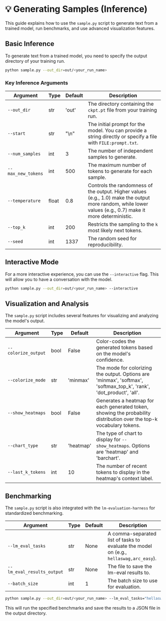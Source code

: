 # 💡 Generating Samples (Inference)

This guide explains how to use the `sample.py` script to generate text from a trained model, run benchmarks, and use advanced visualization features.

## Basic Inference

To generate text from a trained model, you need to specify the output directory of your training run.

```bash
python sample.py --out_dir=out/<your_run_name>
```

### Key Inference Arguments

| Argument | Type | Default | Description |
|---|---|---|---|
| `--out_dir` | str | 'out' | The directory containing the `ckpt.pt` file from your training run. |
| `--start` | str | "\n" | The initial prompt for the model. You can provide a string directly or specify a file with `FILE:prompt.txt`. |
| `--num_samples` | int | 3 | The number of independent samples to generate. |
| `--max_new_tokens` | int | 500 | The maximum number of tokens to generate for each sample. |
| `--temperature` | float | 0.8 | Controls the randomness of the output. Higher values (e.g., 1.0) make the output more random, while lower values (e.g., 0.7) make it more deterministic. |
| `--top_k` | int | 200 | Restricts the sampling to the `k` most likely next tokens. |
| `--seed` | int | 1337 | The random seed for reproducibility. |

## Interactive Mode

For a more interactive experience, you can use the `--interactive` flag. This will allow you to have a conversation with the model.

```bash
python sample.py --out_dir=out/<your_run_name> --interactive
```

## Visualization and Analysis

The `sample.py` script includes several features for visualizing and analyzing the model's output.

| Argument | Type | Default | Description |
|---|---|---|---|
| `--colorize_output` | bool | False | Color-codes the generated tokens based on the model's confidence. |
| `--colorize_mode` | str | 'minmax' | The mode for colorizing the output. Options are 'minmax', 'softmax', 'softmax_top_k', 'rank', 'dot_product', 'all'. |
| `--show_heatmaps` | bool | False | Generates a heatmap for each generated token, showing the probability distribution over the top-k vocabulary tokens. |
| `--chart_type` | str | 'heatmap' | The type of chart to display for `--show_heatmaps`. Options are 'heatmap' and 'barchart'. |
| `--last_k_tokens` | int | 10 | The number of recent tokens to display in the heatmap's context label. |

## Benchmarking

The `sample.py` script is also integrated with the `lm-evaluation-harness` for standardized benchmarking.

| Argument | Type | Default | Description |
|---|---|---|---|
| `--lm_eval_tasks` | str | None | A comma-separated list of tasks to evaluate the model on (e.g., `hellaswag,arc_easy`). |
| `--lm_eval_results_output` | str | None | The file to save the lm-eval results to. |
| `--batch_size` | int | 1 | The batch size to use for evaluation. |

```bash
python sample.py --out_dir=out/<your_run_name> --lm_eval_tasks="hellaswag,arc_easy"
```

This will run the specified benchmarks and save the results to a JSON file in the output directory.

```